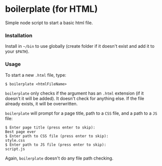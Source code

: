 # boilerplate (for HTML)
Simple node script to start a basic html file.

### Installation
Install in `~/bin` to use globally (create folder if it doesn't exist and add it to your `$PATH`).

### Usage
To start a new `.html` file, type: 
```
$ boilerplate <htmlFileName>
```

`boilerplate` only checks if the argument has an `.html` extension (if it doesn't it will be added). It doesn't check for anything else. If the file already exists, it will be overwritten.

`boilerplate` will prompt for a page title, path to a `CSS` file, and a path to a `JS` file:
```
$ Enter page title (press enter to skip):
Best page ever
$ Enter path to CSS file (press enter to skip):
style.css
$ Enter path to JS file (press enter to skip):
script.js
```

Again, `boilerplate` doesn't do any file path checking.
